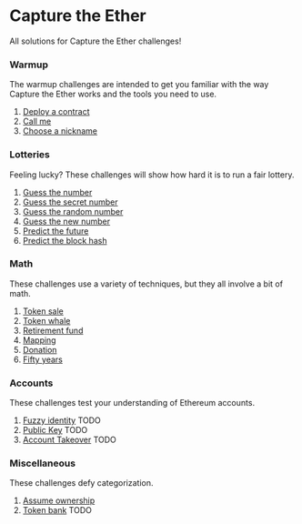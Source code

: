 # Capture the Ether

All solutions for Capture the Ether challenges!

### Warmup

The warmup challenges are intended to get you familiar with the way Capture the Ether works and the tools you need to use.

1. [Deploy a contract](./challenges/warmup/deploy_a_contract.md)
2. [Call me](./challenges/warmup/call_me.md)
3. [Choose a nickname](./challenges/warmup/choose_a_nickname.md)

### Lotteries 

Feeling lucky? These challenges will show how hard it is to run a fair lottery.

1. [Guess the number](./challenges/lotteries/guess_the_number.md)
2. [Guess the secret number](./challenges/lotteries/guess_the_secret_number.md)
3. [Guess the random number](./challenges/lotteries/guess_the_random_number.md)
4. [Guess the new number](./challenges/lotteries/guess_the_new_number.md)
5. [Predict the future](./challenges/lotteries/predict_the_future.md)
6. [Predict the block hash](./challenges/lotteries/predict_the_block_hash.md)

### Math

These challenges use a variety of techniques, but they all involve a bit of math.

1. [Token sale](./challenges/math/token_sale.md)
2. [Token whale](./challenges/math/token_whale.md)
3. [Retirement fund](./challenges/math/retirement_fund.md)
4. [Mapping](./challenges/math/mapping.md)
5. [Donation](./challenges/math/donation.md)
6. [Fifty years](./challenges/math/fifty_years.md)

### Accounts

These challenges test your understanding of Ethereum accounts.

1. [Fuzzy identity](./challenges/accounts/fuzzy_identity.md) TODO
2. [Public Key](./challenges/accounts/public_key.md) TODO
3. [Account Takeover](./challenges/accounts/account_takeover.md) TODO

### Miscellaneous

These challenges defy categorization.

1. [Assume ownership](./challenges/miscellaneous/assume_ownership.md)
2. [Token bank](./challenges/miscellaneous/token_bank.md) TODO

